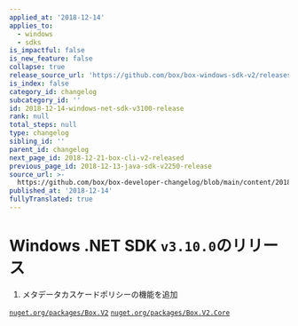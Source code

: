 ```yaml
---
applied_at: '2018-12-14'
applies_to:
  - windows
  - sdks
is_impactful: false
is_new_feature: false
collapse: true
release_source_url: 'https://github.com/box/box-windows-sdk-v2/releases/tag/v3.10.0'
is_index: false
category_id: changelog
subcategory_id: ''
id: 2018-12-14-windows-net-sdk-v3100-release
rank: null
total_steps: null
type: changelog
sibling_id: ''
parent_id: changelog
next_page_id: 2018-12-21-box-cli-v2-released
previous_page_id: 2018-12-13-java-sdk-v2250-release
source_url: >-
  https://github.com/box/box-developer-changelog/blob/main/content/2018/12-14-windows-net-sdk-v3100-release.md
published_at: '2018-12-14'
fullyTranslated: true
---
```

# Windows .NET SDK `v3.10.0`のリリース

1. メタデータカスケードポリシーの機能を追加

[`nuget.org/packages/Box.V2`](https://www.nuget.org/packages/Box.V2)
[`nuget.org/packages/Box.V2.Core`](https://www.nuget.org/packages/Box.V2.Core/)
